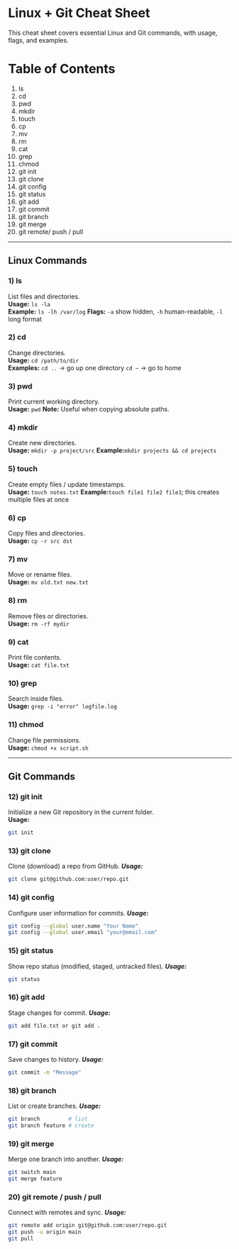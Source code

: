 # Linux + Git Cheat Sheet

This cheat sheet covers essential Linux and Git commands, with usage, flags, and examples.  

# Table of Contents
1. ls
2. cd
3. pwd
4. mkdir
5. touch
6. cp
7. mv
8. rm
9. cat
10. grep
11. chmod
12. git init
13. git clone
14. git config
15. git status
16. git add
17. git commit
18. git branch
19. git merge
20. git remote/ push / pull

---

## Linux Commands

### 1) ls
List files and directories.  
**Usage:** `ls -la`  
**Example:** `ls -lh /var/log`
**Flags:** `-a` show hidden, `-h` human-readable, `-l` long format

### 2) cd
Change directories.  
**Usage:** `cd /path/to/dir`  
**Examples:**
`cd ..` → go up one directory
`cd ~` → go to home

### 3) pwd
Print current working directory.  
**Usage:** `pwd`
**Note:** Useful when copying absolute paths.

### 4) mkdir
Create new directories.  
**Usage:** `mkdir -p project/src`
**Example:**`mkdir projects && cd projects`


### 5) touch
Create empty files / update timestamps.  
**Usage:** `touch notes.txt`
**Example:**`touch file1 file2 file3`; this creates multiple files at once

### 6) cp
Copy files and directories.  
**Usage:** `cp -r src dst`

### 7) mv
Move or rename files.  
**Usage:** `mv old.txt new.txt`

### 8) rm
Remove files or directories.  
**Usage:** `rm -rf mydir`

### 9) cat
Print file contents.  
**Usage:** `cat file.txt`

### 10) grep
Search inside files.  
**Usage:** `grep -i "error" logfile.log`

### 11) chmod
Change file permissions.  
**Usage:** `chmod +x script.sh`

---

## Git Commands

### 12) git init
Initialize a new Git repository in the current folder.  
**Usage:**  
```bash
git init
```

### 13) git clone
Clone (download) a repo from GitHub.
***Usage:***
```bash
git clone git@github.com:user/repo.git
```

### 14) git config
Configure user information for commits.
***Usage:***
```bash
git config --global user.name "Your Name"
git config --global user.email "your@email.com"
```

### 15) git status
Show repo status (modified, staged, untracked files).
***Usage:***
```bash
git status
```

### 16) git add
Stage changes for commit.
***Usage:***
```bash
git add file.txt or git add .
```

### 17) git commit
Save changes to history.
***Usage:***
```bash
git commit -m "Message"
```

### 18) git branch
List or create branches.
***Usage:***
```bash
git branch         # list
git branch feature # create
```

### 19) git merge
Merge one branch into another.
***Usage:***
```bash
git switch main
git merge feature
```

### 20) git remote / push / pull
Connect with remotes and sync.
***Usage:***
```bash
git remote add origin git@github.com:user/repo.git
git push -u origin main
git pull
```
